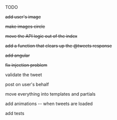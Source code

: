 TODO

~~add user's image~~

~~make images circle~~

~~move the API logic out of the index~~

~~add a function that clears up the @tweets response~~

~~add angular~~

~~fix injection problem~~

validate the tweet

post on user's behalf

move everything into templates and partials

add animations -- when tweets are loaded

add tests

